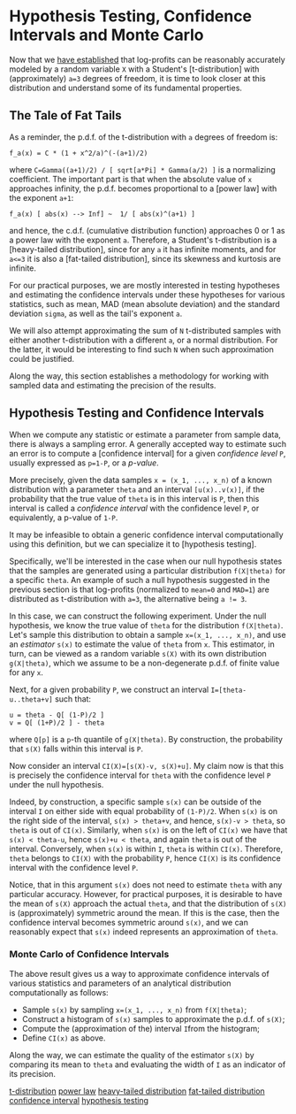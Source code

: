 # Hypothesis Testing, Confidence Intervals and Monte Carlo

Now that we [have established](../distribution/) that log-profits can be
reasonably accurately modeled by a random variable `X` with a Student's
[t-distribution] with (approximately) `a=3` degrees of freedom, it is time to
look closer at this distribution and understand some of its fundamental
properties.

## The Tale of Fat Tails

As a reminder, the p.d.f. of the t-distribution with `a` degrees of freedom is:

```
f_a(x) = C * (1 + x^2/a)^(-(a+1)/2)
```

where `C=Gamma((a+1)/2) / [ sqrt[a*Pi] * Gamma(a/2) ]` is a normalizing
coefficient. The important part is that when the absolute value of `x`
approaches infinity, the p.d.f. becomes proportional to a [power law] with the
exponent `a+1`:

```
f_a(x) [ abs(x) --> Inf] ~  1/ [ abs(x)^(a+1) ]
```

and hence, the c.d.f. (cumulative distribution function) approaches 0 or 1 as a
power law with the exponent `a`. Therefore, a Student's t-distribution is a
[heavy-tailed distribution], since for any `a` it has infinite moments, and for
`a<=3` it is also a [fat-tailed distribution], since its skewness and kurtosis
are infinite.

For our practical purposes, we are mostly interested in testing hypotheses and
estimating the confidence intervals under these hypotheses for various
statistics, such as mean, MAD (mean absolute deviation) and the standard
deviation `sigma`, as well as the tail's exponent `a`.

We will also attempt approximating the sum of `N` t-distributed samples with
either another t-distribution with a different `a`, or a normal distribution.
For the latter, it would be interesting to find such `N` when such approximation
could be justified.

Along the way, this section establishes a methodology for working with sampled
data and estimating the precision of the results.

## Hypothesis Testing and Confidence Intervals

When we compute any statistic or estimate a parameter from sample data, there is always a sampling error. A generally accepted way to estimate such an error is to compute a [confidence interval] for a given _confidence level_ `P`, usually expressed as `p=1-P`, or a _p-value_.

More precisely, given the data samples `x = (x_1, ..., x_n)` of a known
distribution with a parameter `theta` and an interval `[u(x)..v(x)]`, if the
probability that the true value of `theta` is in this interval is `P`, then this
interval is called a _confidence interval_ with the confidence level `P`, or
equivalently, a p-value of `1-P`.

It may be infeasible to obtain a generic confidence interval computationally
using this definition, but we can specialize it to [hypothesis testing].

Specifically, we'll be interested in the case when our null hypothesis states
that the samples are generated using a particular distribution `f(X|theta)` for
a specific `theta`.  An example of such a null hypothesis suggested in the
previous section is that log-profits (normalized to `mean=0` and `MAD=1`) are
distributed as t-distribution with `a=3`,  the alternative being `a != 3`.

In this case, we can construct the following experiment. Under the null
hypothesis, we know the true value of `theta` for the distribution `f(X|theta)`.
Let's sample this distribution to obtain a sample `x=(x_1, ..., x_n)`, and use
an _estimator_ `s(x)` to estimate the value of `theta` from `x`.  This
estimator, in turn, can be viewed as a random variable `s(X)` with its own
distribution `g(X|theta)`, which we assume to be a non-degenerate p.d.f. of
finite value for any `x`.

Next, for a given probability `P`, we construct an interval `I=[theta-u..theta+v]`
such that:

```
u = theta - Q[ (1-P)/2 ]
v = Q[ (1+P)/2 ] - theta
```

where `Q[p]` is a `p`-th quantile of `g(X|theta)`.  By construction, the
probability that `s(X)` falls within this interval is `P`.

Now consider an interval `CI(X)=[s(X)-v, s(X)+u]`. My claim now is that this is
precisely the confidence interval for `theta` with the confidence level `P`
under the null hypothesis.

Indeed, by construction, a specific sample `s(x)` can be outside of the interval
`I` on either side with equal probability of `(1-P)/2`. When `s(x)` is on the
right side of the interval, `s(x) > theta+v`, and hence, `s(x)-v > theta`, so
`theta` is out of `CI(x)`. Similarly, when `s(x)` is on the left of `CI(x)` we
have that `s(x) < theta-u`, hence `s(x)+u < theta`, and again `theta` is out of
the interval. Conversely, when `s(x)` is within `I`, `theta` is within
`CI(x)`. Therefore, `theta` belongs to `CI(X)` with the probability `P`, hence
`CI(X)` is its confidence interval with the confidence level `P`.

Notice, that in this argument `s(x)` does not need to estimate `theta` with any
particular accuracy. However, for practical purposes, it is desirable to have
the mean of `s(X)` approach the actual `theta`, and that the distribution of
`s(X)` is (approximately) symmetric around the mean. If this is the case, then
the confidence interval becomes symmetric around `s(x)`, and we can reasonably
expect that `s(x)` indeed represents an approximation of `theta`.

### Monte Carlo of Confidence Intervals

The above result gives us a way to approximate confidence intervals of various
statistics and parameters of an analytical distribution computationally as
follows:

- Sample `s(x)` by sampling `x=(x_1, ..., x_n)` from `f(X|theta)`;
- Construct a histogram of `s(x)` samples to approximate the p.d.f. of `s(X)`;
- Compute the (approximation of the) interval `I`from the histogram;
- Define `CI(x)` as above.

Along the way, we can estimate the quality of the estimator `s(X)` by comparing
its mean to `theta` and evaluating the width of `I` as an indicator of its
precision.

[t-distribution](https://en.wikipedia.org/wiki/Student%27s_t-distribution)
[power law](https://en.wikipedia.org/wiki/Power_law)
[heavy-tailed distribution](https://en.wikipedia.org/wiki/Heavy-tailed_distribution)
[fat-tailed distribution](https://en.wikipedia.org/wiki/Fat-tailed_distribution)
[confidence interval](https://en.wikipedia.org/wiki/Confidence_interval)
[hypothesis testing](https://en.wikipedia.org/wiki/Statistical_hypothesis_testing)

